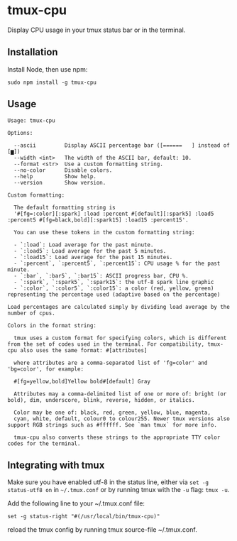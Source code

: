 # tmux-cpu

Display CPU usage in your tmux status bar or in the terminal.

## Installation

Install Node, then use npm:

    sudo npm install -g tmux-cpu

## Usage

    Usage: tmux-cpu

    Options:

      --ascii         Display ASCII percentage bar ([======   ] instead of [▆])
      --width <int>   The width of the ASCII bar, default: 10.
      --format <str>  Use a custom formatting string.
      --no-color      Disable colors.
      --help          Show help.
      --version       Show version.

    Custom formatting:

      The default formatting string is
      '#[fg=:color][:spark] :load :percent #[default][:spark5] :load5 :percent5 #[fg=black,bold][:spark15] :load15 :percent15'.

      You can use these tokens in the custom formatting string:

      - `:load`: Load average for the past minute.
      - `:load5`: Load average for the past 5 minutes.
      - `:load15`: Load average for the past 15 minutes.
      - `:percent`, `:percent5`, `:percent15`: CPU usage % for the past minute.
      - `:bar`, `:bar5`, `:bar15`: ASCII progress bar, CPU %.
      - `:spark`, `:spark5`, `:spark15`: the utf-8 spark line graphic
      - `:color`, `:color5`, `:color15`: a color (red, yellow, green) representing the percentage used (adaptive based on the percentage)

    Load percentages are calculated simply by dividing load average by the number of cpus.

    Colors in the format string:

      tmux uses a custom format for specifying colors, which is different from the set of codes used in the terminal. For compatibility, tmux-cpu also uses the same format: #[attributes]

      where attributes are a comma-separated list of 'fg=color' and 'bg=color', for example:

      #[fg=yellow,bold]Yellow bold#[default] Gray

      Attributes may a comma-delimited list of one or more of: bright (or bold), dim, underscore, blink, reverse, hidden, or italics.

      Color may be one of: black, red, green, yellow, blue, magenta,
      cyan, white, default, colour0 to colour255. Newer tmux versions also support RGB strings such as #ffffff. See `man tmux` for more info.

      tmux-cpu also converts these strings to the appropriate TTY color codes for the terminal.

## Integrating with tmux

Make sure you have enabled utf-8 in the status line, either via `set -g status-utf8 on` in `~/.tmux.conf` or by running tmux with the `-u` flag: `tmux -u`.

Add the following line to your ~/.tmux.conf file:

    set -g status-right "#(/usr/local/bin/tmux-cpu)"

reload the tmux config by running tmux source-file ~/.tmux.conf.

